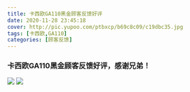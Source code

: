 ```yaml
---
title: 卡西欧GA110黑金顾客反馈好评
date: 2020-11-28 23:45:18
cover: http://pic.yupoo.com/ptbxcp/b69c8c09/c19dbc35.jpg
tags: [卡西欧,GA110]
categories: [顾客反馈]
---
```


###  卡西欧GA110黑金顾客反馈好评，感谢兄弟！
![](http://pic.yupoo.com/ptbxcp/8dc64306/774cc633.jpg)
![](http://pic.yupoo.com/ptbxcp/b69c8c09/c19dbc35.jpg)
